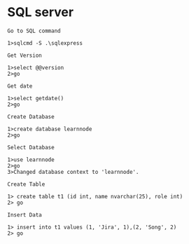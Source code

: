 # SQL server

    Go to SQL command

```console
1>sqlcmd -S .\sqlexpress
```

    Get Version

```console
1>select @@version
2>go
```

    Get date

```console
1>select getdate()
2>go
```

    Create Database

```console
1>create database learnnode
2>go
```

    Select Database

```console
1>use learnnode
2>go
3>Changed database context to 'learnnode'.
```

    Create Table

```console
1> create table t1 (id int, name nvarchar(25), role int)
2> go
```

    Insert Data

```console
1> insert into t1 values (1, 'Jira', 1),(2, 'Song', 2)
2> go
```
